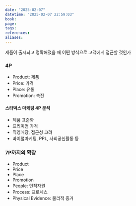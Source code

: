 ```yaml
---
date: "2025-02-07"
datetime: "2025-02-07 22:59:03"
book: 
page: 
tags: 
references: 
aliases:
---
```

제품이 출시되고 명확해졌을 때 어떤 방식으로 고객에게 접근할 것인가
### 4P
- Product: 제품
- Price: 가격
- Place: 유통
- Promotion: 촉진
#### 스타벅스 마케팅 4P 분석
- 제품 표준화
- 프리미엄 가격
- 직영매장, 접근성 고려
- 바이럴마케팅, PPL, 사회공헌활동 등

### 7P까지의 확장
- Product
- Price
- Place
- Promotion
- People: 인적자원
- Process: 프로세스
- Physical Evidence: 물리적 증거